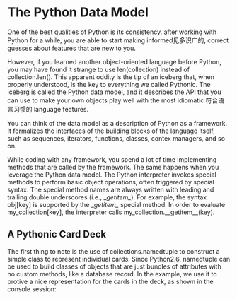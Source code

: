 # The Python Data Model

One of the best qualities of Python is its consistency. after working with Python for a while, you are able to start making informed见多识广的, correct guesses about features that are new to you.

However, if you learned another object-oriented language before Python, you may have found it strange to use len(collection) instead of collection.len(). This apparent oddity is the tip of an iceberg that, when properly understood, is the key to everything we called Pythonic. The iceberg is called the Python data model, and it describes the API that you can use to make your own objects play well with the most idiomatic 符合语言习惯的 language features.

You can think of the data model as a description of Python as a framework. It formalizes the interfaces of the building blocks of the language itself, such as sequences, iterators, functions, classes, contex managers, and so on.

While coding with any framework, you spend a lot of time implementing methods that are called by the framework. The same happens when you leverage the Python data model. The Python interpreter invokes special methods to perform basic object operations, often triggered by special syntax. The special method names are always written with leading and trailing double underscores (i.e., \__getitem\__). For example, the syntax obj\[key\] is supported by the \__getitem\__ special method. In order to evaluate my_collection\[key\], the interpreter calls my_collection.\_\_getitem\_\_(key).




## A Pythonic Card Deck

The first thing to note is the use of collections.namedtuple to construct a simple class to represent individual cards. Since Python2.6, namedtuple can be used to build classes of objects that are just bundles of attributes with no custom methods, like a database record. In the example, we use it to protive a nice representation for the cards in the deck, as shown in the console session:
